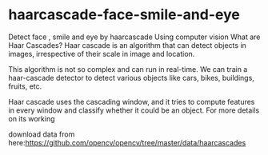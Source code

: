 # haarcascade-face-smile-and-eye
Detect face , smile and eye by haarcascade Using computer vision 
What are Haar Cascades?
Haar cascade is an algorithm that can detect objects in images, irrespective of their scale in image and location.

This algorithm is not so complex and can run in real-time. We can train a haar-cascade detector to detect various objects like cars, bikes, buildings, fruits, etc.

Haar cascade uses the cascading window, and it tries to compute features in every window and classify whether it could be an object. For more details on its working

download data from here:https://github.com/opencv/opencv/tree/master/data/haarcascades
